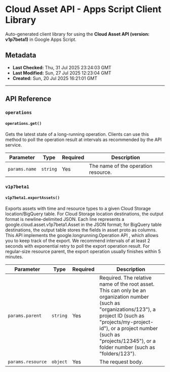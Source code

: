 # Cloud Asset API - Apps Script Client Library

Auto-generated client library for using the **Cloud Asset API (version: v1p7beta1)** in Google Apps Script.

## Metadata

- **Last Checked:** Thu, 31 Jul 2025 23:24:03 GMT
- **Last Modified:** Sun, 27 Jul 2025 12:23:04 GMT
- **Created:** Sun, 20 Jul 2025 16:21:01 GMT



---

## API Reference

### `operations`

#### `operations.get()`

Gets the latest state of a long-running operation. Clients can use this method to poll the operation result at intervals as recommended by the API service.

| Parameter | Type | Required | Description |
|---|---|---|---|
| `params.name` | `string` | Yes | The name of the operation resource. |

### `v1p7beta1`

#### `v1p7beta1.exportAssets()`

Exports assets with time and resource types to a given Cloud Storage location/BigQuery table. For Cloud Storage location destinations, the output format is newline-delimited JSON. Each line represents a google.cloud.asset.v1p7beta1.Asset in the JSON format; for BigQuery table destinations, the output table stores the fields in asset proto as columns. This API implements the google.longrunning.Operation API , which allows you to keep track of the export. We recommend intervals of at least 2 seconds with exponential retry to poll the export operation result. For regular-size resource parent, the export operation usually finishes within 5 minutes.

| Parameter | Type | Required | Description |
|---|---|---|---|
| `params.parent` | `string` | Yes | Required. The relative name of the root asset. This can only be an organization number (such as "organizations/123"), a project ID (such as "projects/my-project-id"), or a project number (such as "projects/12345"), or a folder number (such as "folders/123"). |
| `params.resource` | `object` | Yes | The request body. |